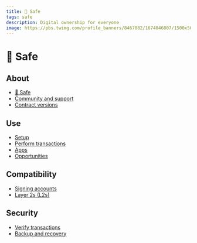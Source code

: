 ```yaml
---
title: 🔰 Safe
tags: safe
description: Digital ownership for everyone
image: https://pbs.twimg.com/profile_banners/8467082/1674046807/1500x500
---
```


🔰 Safe
===

About
---

- [🔰 Safe](https://hackmd.io/@safe/about)
- [Community and support](https://hackmd.io/@safe/community-and-support)
- [Contract versions](https://hackmd.io/@safe/contract-versions)

Use
---
- [Setup](https://hackmd.io/@safe/setup)
- [Perform transactions](https://hackmd.io/@safe/perform-transactions)
- [Apps](https://hackmd.io/@safe/apps)
- [Opportunities](https://hackmd.io/@safe/opportunities)

Compatibility
---

- [Signing accounts](https://hackmd.io/@safe/signing-accounts)
- [Layer 2s (L2s)](https://hackmd.io/@safe/layer-2s)

Security
---

- [Verify transactions](https://hackmd.io/@safe/verify-transactions)
- [Backup and recovery](https://hackmd.io/@safe/backup-and-recovery)